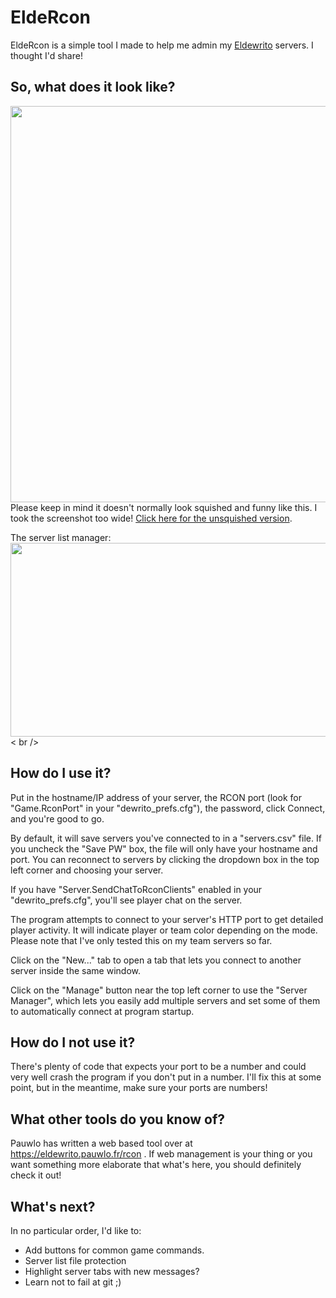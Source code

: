 ﻿# EldeRcon
EldeRcon is a simple tool I made to help me admin my [Eldewrito](https://github.com/ElDewrito/ElDorito/) servers. I thought I'd share!

## So, what does it look like?
<img src="https://i.imgur.com/ZX1JO4W.png" width="1193" height="634" align="left">

Please keep in mind it doesn't normally look squished and funny like this. I took the screenshot too wide! [Click here for the unsquished version](https://i.imgur.com/ZX1JO4W.png).

The server list manager:
<img src="https://i.imgur.com/h8oX4Hy.png" width="611" height="310"><br />< br />


## How do I use it?
Put in the hostname/IP address of your server, the RCON port (look for "Game.RconPort"  in your "dewrito_prefs.cfg"), the password, click Connect, and you're good to go.

By default, it will save servers you've connected to in a "servers.csv" file. If you uncheck the "Save PW" box, the file will only have your hostname and port. You can reconnect to servers by clicking the dropdown box in the top left corner and choosing your server.

If you have "Server.SendChatToRconClients" enabled in your "dewrito_prefs.cfg", you'll see player chat on the server.

The program attempts to connect to your server's HTTP port to get detailed player activity. It will indicate player or team color depending on the mode. Please note that I've only tested this on my team servers so far.

Click on the "New..." tab to open a tab that lets you connect to another server inside the same window.

Click on the "Manage" button near the top left corner to use the "Server Manager", which lets you easily add multiple servers and set some of them to automatically connect at program startup.

## How do I not use it?
There's plenty of code that expects your port to be a number and could very well crash the program if you don't put in a number. I'll fix this at some point, but in the meantime, make sure your ports are numbers!

## What other tools do you know of?
Pauwlo has written a web based tool over at https://eldewrito.pauwlo.fr/rcon . If web management is your thing or you want something more elaborate that what's here, you should definitely check it out!

## What's next?
In no particular order, I'd like to:
* Add buttons for common game commands. 
* Server list file protection
* Highlight server tabs with new messages?
* Learn not to fail at git ;)
